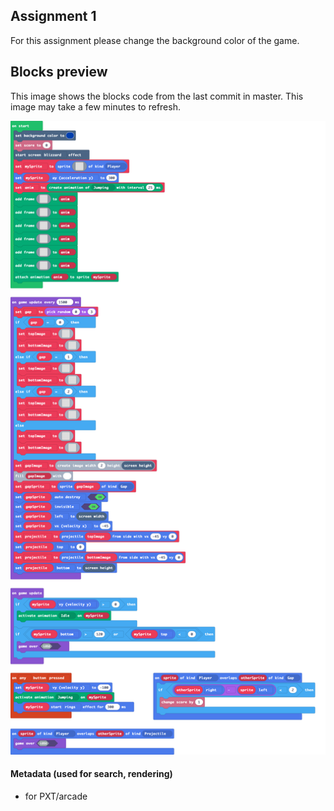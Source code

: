 ## Assignment 1

For this assignment please change the background color of the game.

## Blocks preview

This image shows the blocks code from the last commit in master.
This image may take a few minutes to refresh.

![A rendered view of the blocks](https://github.com/ericdrosado-teacher/flappy-duck/raw/master/.github/makecode/blocks.png)

#### Metadata (used for search, rendering)

* for PXT/arcade
<script src="https://makecode.com/gh-pages-embed.js"></script><script>makeCodeRender("{{ site.makecode.home_url }}", "{{ site.github.owner_name }}/{{ site.github.repository_name }}");</script>
